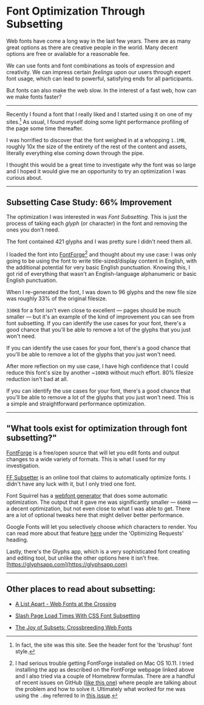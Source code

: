 # Font Optimization Through Subsetting

Web fonts have come a long way in the last few years. There are as many great
options as there are creative people in the world. Many decent options are free
or available for a reasonable fee.

We can use fonts and font combinations as tools of expression and creativity.
We can impress certain _feelings_ upon our users through expert font usage,
which can lead to powerful, satisfying ends for all participants.

But fonts can also make the web slow. In the interest of a fast web,
how can we make fonts faster?

---

Recently I found a font that I really liked and I started using it on one of my sites.[^1]
As usual, I found myself doing some light performance profiling of the page
some time thereafter.

I was horrified to discover that the font weighed in at a whopping `1.1MB`,
roughly 10x the size of the entirety of the rest of the content and assets,
literally everything else coming down through the pipe.

I thought this would be a great time to investigate _why_ the font was so large
and I hoped it would give me an opportunity to try an optimization
I was curious about.


---

## Subsetting Case Study: 66% Improvement

The optimization I was interested in was _Font Subsetting_.
This is just the process of taking each _glyph_ (or character) in the font
and removing the ones you don't need.

The font contained 421 glyphs and I was pretty sure I didn't need them all.

I loaded the font into [FontForge](http://fontforge.github.io)[^2] and thought
about my use case: I was only going to be using the font to write
title-sized/display content in English, with the additional potential for
very basic English punctuation. Knowing this, I got rid of everything that wasn't
an English-language alphanumeric or basic English punctuation.

When I re-generated the font, I was down to 96 glyphs and the new file size
was roughly 33% of the original filesize.

`330KB` for a font isn't even close to excellent &mdash; pages should be
much smaller &mdash; but it's an example of the kind of improvement you
can see from font subsetting. If you can identify the use cases for your font,
there's a good chance that you'll be able to remove a lot of the glyphs
that you just won't need.

If you can identify the use cases for your font, there's a good chance
that you'll be able to remove a lot of the glyphs that you just won't need.

After more reflection on my use case, I have high confidence
that I could reduce this font's size by another ~`100KB` without much effort.
80% filesize reduction isn't bad at all.

If you can identify the use cases for your font, there's a good chance
that you'll be able to remove a lot of the glyphs that you just won't need.
This is a simple and straightforward performance optimization.


---

## "What tools exist for optimization through font subsetting?"

[FontForge](http://fontforge.github.io) is a free/open source that will let you edit
fonts and output changes to a wide variety of formats. This is what I used
for my investigation.

[FF Subsetter](http://www.subsetter.com/) is an online tool
that claims to automatically optimize fonts. I didn't have any luck with it,
but I only tried one font.

Font Squirrel has a
[webfont generator](http://www.fontsquirrel.com/tools/webfont-generator)
that does some automatic optimization. The output that it gave me was
significantly smaller &mdash; `660KB` &mdash; a decent optimization,
but not even close to what I was able to get.
There are a lot of optional tweaks here that might  deliver better performance.


Google Fonts will let you selectively choose _which_ characters to render.
You can read more about that feature
[here](https://developers.google.com/fonts/docs/getting_started?hl=en#Optimizing_Requests)
under the 'Optimizing Requests' heading.


Lastly, there's the Glyphs app, which is a very sophisticated font
creating and editing tool, but unlike the other options here it isn't free.
[https://glyphsapp.com](https://glyphsapp.com)

---

## Other places to read about subsetting:

- [A List Apart - Web Fonts at the Crossing](http://alistapart.com/article/fonts-at-the-crossing)

- [Slash Page Load Times With CSS Font Subsetting](http://thenewcode.com/878/Slash-Page-Load-Times-With-CSS-Font-Subsetting)

- [The Joy of Subsets: Crossbreeding Web Fonts](http://www.sitepoint.com/joy-of-subsets-web-fonts/)

[^1]: In fact, the site was this site. See the header font for the 'brushup'
      font style.
[^2]: I had serious trouble getting FontForge installed on Mac OS 10.11.
      I tried installing the app as described on the FontForge webpage linked above
      and I also tried via a couple of Homebrew formulas.
      There are a handful of recent issues on GitHub
      ([like this one](https://github.com/fontforge/fontforge/issues/2542))
      where people are talking about the problem and how to solve it.
      Ultimately what worked for me was using the `.dmg` referred to in
      [this issue](https://github.com/fontforge/fontforge/issues/2530#issuecomment-148997584).
